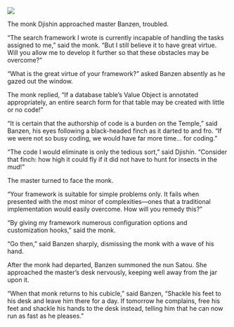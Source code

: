 ![](/pages/case-109/Chained.jpg)

The monk Djishin approached master Banzen, troubled.

“The search framework I wrote is currently
incapable of handling the tasks assigned to me,”
said the monk.  “But I still believe it to have great
virtue.  Will you allow me to develop it further so that
these obstacles may be overcome?”

“What is the great virtue of your framework?” asked Banzen
absently as he gazed out the window.

The monk replied, “If a database table’s Value Object is
annotated appropriately, an entire search form for that table
may be created with little or no code!”

“It is certain that the authorship of code is a burden on
the Temple,” said Banzen, his eyes following a black-headed
finch as it darted to and fro.  “If we were not so busy
coding, we would have far more time... for coding.”

“The code I would eliminate is only the tedious sort,”
said Djishin.  “Consider that finch: how high it could
fly if it did not have to hunt for insects in the mud!”

The master turned to face the monk.

“Your framework is suitable for simple problems only.  It
fails when presented with the most minor of complexities—ones that a traditional implementation would easily overcome.
How will you remedy this?”

“By giving my framework numerous configuration options and
customization hooks,” said the monk.

“Go then,” said Banzen sharply, dismissing the monk with a
wave of his hand.

After the monk had departed, Banzen summoned the nun Satou.
She approached the master’s desk nervously, keeping well
away from the jar upon it.

“When that monk returns to his cubicle,” said Banzen,
“Shackle his feet to his desk and leave him there for a day.
If tomorrow he complains, free his feet and shackle his
hands to the desk instead, telling him that he can now run as fast as he
pleases.”

